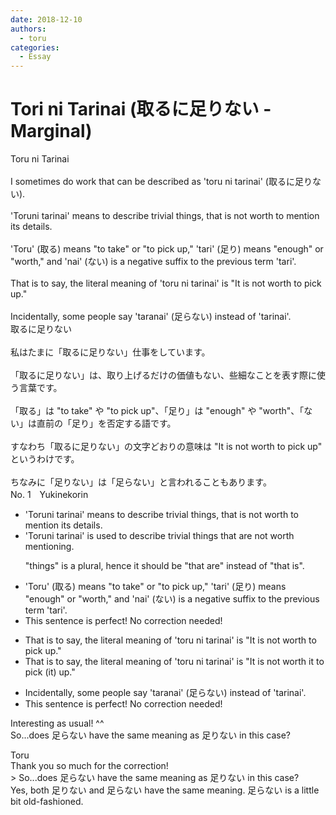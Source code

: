 ```yaml
---
date: 2018-12-10
authors:
  - toru
categories:
  - Essay
---
```


<h1 id="subject_show">Tori ni Tarinai (取るに足りない - Marginal)</h1>
<div class="date" hidden>Dec 10, 2018 23:32</div>
<div id="post"><div id="body_show_ori">
Toru ni Tarinai<br/><br/>I sometimes do work that can be described as 'toru ni tarinai' (取るに足りない).<br/><br/>'Toruni tarinai' means to describe trivial things, that is not worth to mention its details.<br/><br/>'Toru' (取る) means "to take" or "to pick up," 'tari' (足り) means "enough" or "worth," and 'nai' (ない) is a negative suffix to the previous term 'tari'.<br/><br/>That is to say, the literal meaning of 'toru ni tarinai' is "It is not worth to pick up."<br/><br/>Incidentally, some people say 'taranai' (足らない) instead of 'tarinai'. 
</div></div>

<!-- more -->

<div id="post_ja"><div id="body_show_mo">
取るに足りない<br/><br/>私はたまに「取るに足りない」仕事をしています。<br/><br/>「取るに足りない」は、取り上げるだけの価値もない、些細なことを表す際に使う言葉です。<br/><br/>「取る」は "to take" や "to pick up"、「足り」は "enough" や "worth"、「ない」は直前の「足り」を否定する語です。<br/><br/>すなわち「取るに足りない」の文字どおりの意味は "It is not worth to pick up" というわけです。<br/><br/>ちなみに「足りない」は「足らない」と言われることもあります。
</div></div>
<div id="block"><div class="first_name"> No. 1　<span class="just_name">Yukinekorin</span></div><div id="block2">
<ul class="correction_field">
<li class="incorrect">'Toruni tarinai' means to describe trivial things, that is not worth to mention its details.</li>
<li class="corrected correct">
'Toruni tarinai' <span class="f_blue">is used to </span>describe trivial things that <span class="f_blue">are</span> not worth <span class="f_blue">mentioning</span>.
<p class="correction_comment">"things" is a plural, hence it should be "that are" instead of "that is".</p>
</li>
</ul>
<ul class="correction_field">
<li class="incorrect">'Toru' (取る) means "to take" or "to pick up," 'tari' (足り) means "enough" or "worth," and 'nai' (ない) is a negative suffix to the previous term 'tari'.</li>
<li class="corrected perfect">This sentence is perfect! No correction needed!</li>
</ul>
<ul class="correction_field">
<li class="incorrect">That is to say, the literal meaning of 'toru ni tarinai' is "It is not worth to pick up."</li>
<li class="corrected correct">
That is to say, the literal meaning of 'toru ni tarinai' is "It is not worth <span class="f_blue">it</span> to pick (<span class="f_blue">it) </span>up."
</li>
</ul>
<ul class="correction_field">
<li class="incorrect">Incidentally, some people say 'taranai' (足らない) instead of 'tarinai'.</li>
<li class="corrected perfect">This sentence is perfect! No correction needed!</li>
</ul>
<p class="comment_small">
 Interesting as usual! ^^
 <br/>
 So...does 足らない have the same meaning as 足りない in this case?
</p>

</div><div class="name"><span class="just_name">Toru</span><br>
Thank you so much for the correction!<br/>&gt; So...does 足らない have the same meaning as 足りない in this case?<br/>Yes, both 足りない and 足らない have the same meaning. 足らない is a little bit old-fashioned.
</div>
</div>
